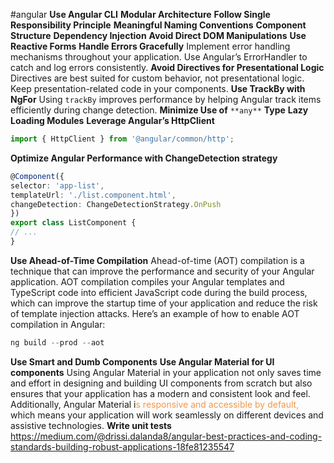 #angular 
**Use Angular CLI**
**Modular Architecture**
**Follow Single Responsibility Principle**
**Meaningful Naming Conventions**
**Component Structure**
**Dependency Injection**
**Avoid Direct DOM Manipulations**
**Use Reactive Forms**
**Handle Errors Gracefully**
Implement error handling mechanisms throughout your application. Use Angular’s ErrorHandler to catch and log errors consistently.
**Avoid Directives for Presentational Logic**
Directives are best suited for custom behavior, not presentational logic. Keep presentation-related code in your components.
**Use TrackBy with NgFor**
Using `trackBy` improves performance by helping Angular track items efficiently during change detection.
**Minimize Use of** `**any**` **Type**
**Lazy Loading Modules**
**Leverage Angular’s HttpClient**
```typescript
import { HttpClient } from '@angular/common/http';
```
**Optimize Angular Performance with ChangeDetection strategy** 
```typescript
@Component({  
selector: 'app-list',  
templateUrl: './list.component.html',  
changeDetection: ChangeDetectionStrategy.OnPush  
})  
export class ListComponent {  
// ...  
}
```
 **Use Ahead-of-Time Compilation**
 Ahead-of-time (AOT) compilation is a technique that can improve the performance and security of your Angular application. AOT compilation compiles your Angular templates and TypeScript code into efficient JavaScript code during the build process, which can improve the startup time of your application and reduce the risk of template injection attacks. Here’s an example of how to enable AOT compilation in Angular:
```typescript
ng build --prod --aot
```
**Use Smart and Dumb Components**
**Use Angular Material for UI components**
Using Angular Material in your application not only saves time and effort in designing and building UI components from scratch but also ensures that your application has a modern and consistent look and feel. Additionally, Angular Material i<font color="#f79646">s responsive and accessible by default,</font> which means your application will work seamlessly on different devices and assistive technologies.
**Write unit tests**
https://medium.com/@drissi.dalanda8/angular-best-practices-and-coding-standards-building-robust-applications-18fe81235547